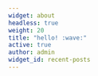 ```yaml
---
widget: about
headless: true
weight: 20
title: "hello! :wave:"
active: true
author: admin
widget_id: recent-posts
---
```

